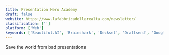 ```yaml
---
title: Presentation Hero Academy
draft: false 
website: https://www.lafabbricadellarealta.com/newsletter/
classification: ['']
platform: ['Web']
keywords: ['Beautiful.AI', 'Brainshark', 'Deckset', 'Draftsend', 'Google Drive - Slides', 'Keynote', 'LibreOffice - Impress', 'Ludus', 'Pluot Communications', 'Powerpoint', 'Prezi', 'QuickStart Presentation Template', 'ScriptSlide', 'SlideCamp', 'SlideShare', 'Slidebean', 'Slides', 'Spectacle Presentation Library', 'Swipe', 'WebSlides', 'Wingman', 'Zeetings', 'Zoho Show']
---
```

Save the world from bad presentations